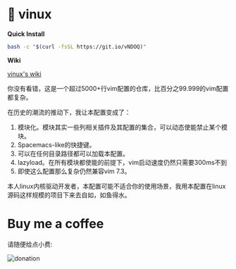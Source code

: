 # 🍎 vinux

**Quick Install**

```bash
bash -c "$(curl -fsSL https://git.io/vNDOQ)"
```

**Wiki**

[vinux's wiki](https://github.com/tracyone/vinux/wiki)

你没有看错，这是一个超过5000+行vim配置的仓库，比百分之99.999的vim配置都复杂。

在历史的潮流的推动下，我让本配置变成了：

1. 模块化。模块其实一些列相关插件及其配置的集合，可以动态使能禁止某个模块。
2. Spacemacs-like的快捷键。
3. 可以在任何目录路径都可以加载本配置。
4. lazyload。在所有模块都使能的前提下，vim启动速度仍然只需要300ms不到
5. 即使这么配置那么复杂仍然兼容vim 7.3。

本人linux内核驱动开发者，本配置可能不适合你的使用场景，我用本配置在linux源码这样规模的项目下来去自如，如鱼得水。

# Buy me a coffee

请随便给点小费:

![donation](https://cloud.githubusercontent.com/assets/4246425/24827592/553bc732-1c7f-11e7-8207-284cccbc2e5c.jpg)
